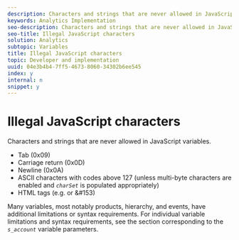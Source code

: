 ```yaml
---
description: Characters and strings that are never allowed in JavaScript variables.
keywords: Analytics Implementation
seo-description: Characters and strings that are never allowed in JavaScript variables.
seo-title: Illegal JavaScript characters
solution: Analytics
subtopic: Variables
title: Illegal JavaScript characters
topic: Developer and implementation
uuid: 04e3b4b4-7ff5-4673-8060-34302b6ee545
index: y
internal: n
snippet: y
---
```


# Illegal JavaScript characters

Characters and strings that are never allowed in JavaScript variables.

* Tab (0x09) 
* Carriage return (0x0D) 
* Newline (0x0A) 
* ASCII characters with codes above 127 (unless multi-byte characters are enabled and *`charSet`* is populated appropriately) 
* HTML tags (e.g. <b></b> or &#153)

Many variables, most notably products, hierarchy, and events, have additional limitations or syntax requirements. For individual variable limitations and syntax requirements, see the section corresponding to the *`s_account`* variable parameters. 
